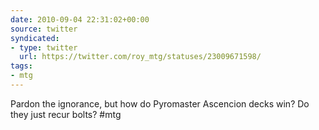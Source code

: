 ```yaml
---
date: 2010-09-04 22:31:02+00:00
source: twitter
syndicated:
- type: twitter
  url: https://twitter.com/roy_mtg/statuses/23009671598/
tags:
- mtg
---
```


Pardon the ignorance, but how do Pyromaster Ascencion decks win? Do they just recur bolts? #mtg